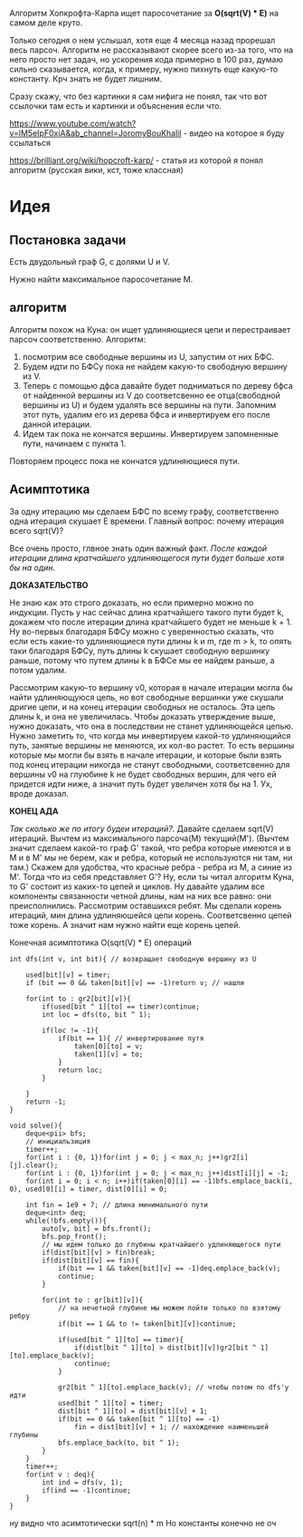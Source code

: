 Алгоритм Хопкрофта-Карпа ищет паросочетание за  **O(sqrt(V) * E)**
на самом деле круто.

Только сегодня о нем услышал, хотя еще 4 месяца назад прорешал весь парсоч. Алгоритм не рассказывают скорее всего из-за того, что на него просто нет задач, но ускорения кода примерно в 100 раз, думаю сильно сказывается, когда, к примеру, нужно пихнуть еще какую-то константу. Крч знать не будет лишним.


Сразу скажу, что без картинки я сам нифига не понял, так что вот ссылочки там есть и картинки и объяснения если что.

https://www.youtube.com/watch?v=lM5eIpF0xjA&ab_channel=JoromyBouKhalil - видео на которое я буду ссылаться

https://brilliant.org/wiki/hopcroft-karp/ - статья из которой я понял алгоритм
(русская вики, кст, тоже классная)


# Идея

## Постановка задачи
Есть двудольный граф G, с долями U и V.

Нужно найти максимальное паросочетание M.

## алгоритм

Алгоритм похож на Куна: он ищет удлиняющиеся цепи и перестраивает парсоч соответственно. Алгоритм:

1) посмотрим все свободные вершины из U, запустим от них БФС. 
2) Будем идти по БФСу пока не найдем какую-то свободную вершину из V.
3) Теперь с помощью дфса давайте будет подниматься по дереву бфса от найденной вершины из V до соответсвенно ее отца(свободной вершины из U) и будем удалять все вершины на пути. Запомним этот путь, удалим его из дерева бфса и инвертируем его после данной итерации.
4) Идем так пока не кончатся вершины. Инвертируем запомненные пути, начинаем с пункта 1.

Повторяем процесс пока не кончатся удлиняющиеся пути.

## Асимптотика
За одну итерацию мы сделаем БФС по всему графу, соответственно одна итерация скушает E времени. Главный вопрос: почему итерация всего sqrt(V)?

Все очень просто, глвное знать один важный факт. *После каждой итерации длина кратчайшего удлиняющегося пути будет больше хотя бы на один*. 

**ДОКАЗАТЕЛЬСТВО**

Не знаю как это строго доказать, но если примерно можно по индукции. Пусть у нас сейчас длина кратчайшего такого пути будет k, докажем что после итерации длина кратчайшего будет не меньше k + 1. Ну во-первых благодаря БФСу можно с уверенностью сказать, что если есть какие-то удлиняющиеся пути длины k и m, где m > k, то опять таки благодаря БФСу, путь длины k скушает свободную вершинку раньше, потому что путем длины k в БФСе мы ее найдем раньше, а потом удалим.

Рассмотрим какую-то вершину v0, которая в начале итерации могла бы найти удлиняющуюся цепь, но вот свободные вершинки уже скушали дригие цепи, и на конец итерации свободных не осталось. Эта цепь длины k, и она не увеличилась. Чтобы доказать утверждение выше, нужно доказать, что она в последствии не станет удлиняющейся цепью. Нужно заметить то, что когда мы инвертируем какой-то удлиняющийся путь, занятые вершины не меняются, их кол-во растет. То есть вершины которые мы могли бы взять в начале итерации, и которые были взять под конец итерации никогда не станут свободными, соответсвенно для вершины v0 на глуюбине k не будет свободных вершин, для чего ей придется идти ниже, а значит путь будет увеличен хотя бы на 1. Ух, вроде доказал.

**КОНЕЦ АДА**

*Так сколько же по итогу будеи итераций?*. Давайте сделаем sqrt(V) итераций. 
Вычтем из максимального парсоча(M) текущий(M'). (Вычтем значит сделаем какой-то граф G' такой, что ребра которые имеются и в M и в M' мы не берем, как и ребра, который не используются ни там, ни там.) Скажем для удобства, что красные ребра - ребра из M, а синие из M'. Тогда что из себя представляет G'? Ну, если ты читал алгоритм Куна, то G' состоит из каких-то цепей и циклов. Ну давайте удалим все компоненты связанности четной длины, нам на них все равно: они преисполнились. Рассмотрим оставшихся ребят. Мы сделали корень итераций, мин длина удлиняюшейся цепи корень. Соответсвенно цепей тоже корень. А значит нам нужно найти еще корень цепей.

Конечная асимптотика O(sqrt(V) * E) операций

```
int dfs(int v, int bit){ // возвращает свободную вершину из U
    
	used[bit][v] = timer;
    if (bit == 0 && taken[bit][v] == -1)return v; // нашли
    
	for(int to : gr2[bit][v]){
        if(used[bit ^ 1][to] == timer)continue;
        int loc = dfs(to, bit ^ 1);
        
		if(loc != -1){
            if(bit == 1){ // инвертирование путя
                taken[0][to] = v;
                taken[1][v] = to;
            }
            return loc;
        }
    
	}
    return -1;
}

void solve(){
    deque<pii> bfs;
	// инициальзиция
    timer++;
    for(int i : {0, 1})for(int j = 0; j < max_n; j++)gr2[i][j].clear();
    for(int i : {0, 1})for(int j = 0; j < max_n; j++)dist[i][j] = -1;
    for(int i = 0; i < n; i++)if(taken[0][i] == -1)bfs.emplace_back(i, 0), used[0][i] = timer, dist[0][i] = 0;
    
	int fin = 1e9 + 7; // длина минимального пути
    deque<int> deq;
    while(!bfs.empty()){
        auto[v, bit] = bfs.front();
        bfs.pop_front();
		// мы идем только до глубины кратчайшего удлиняющегося пути
        if(dist[bit][v] > fin)break;
        if(dist[bit][v] == fin){
            if(bit == 1 && taken[bit][v] == -1)deq.emplace_back(v);
            continue;
        }
		
        for(int to : gr[bit][v]){
            // на нечетной глубине мы можем пойти только по взятому ребру
			if(bit == 1 && to != taken[bit][v])continue;
            
			if(used[bit ^ 1][to] == timer){
                if(dist[bit ^ 1][to] > dist[bit][v])gr2[bit ^ 1][to].emplace_back(v);
                continue;
            }
			
            gr2[bit ^ 1][to].emplace_back(v); // чтобы потом по dfs'у идти
            used[bit ^ 1][to] = timer;
            dist[bit ^ 1][to] = dist[bit][v] + 1;
            if(bit == 0 && taken[bit ^ 1][to] == -1)
                fin = dist[bit][v] + 1; // нахождение наименьшей глубины
            bfs.emplace_back(to, bit ^ 1);
        }
    }
    timer++;
    for(int v : deq){
        int ind = dfs(v, 1);
        if(ind == -1)continue;
    }
}
```
ну видно что асимтотически sqrt(n) * m
Но константы конечно не оч
